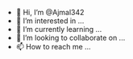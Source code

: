 - 👋 Hi, I’m @Ajmal342
- 👀 I’m interested in ...
- 🌱 I’m currently learning ...
- 💞️ I’m looking to collaborate on ...
- 📫 How to reach me ...


